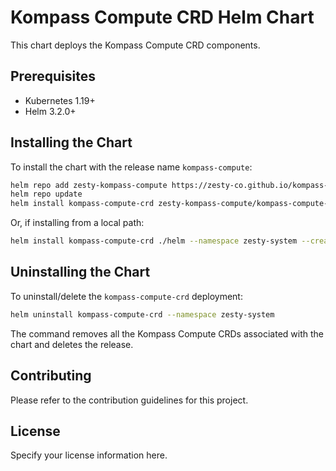 # Kompass Compute CRD Helm Chart

This chart deploys the Kompass Compute CRD components.

## Prerequisites

*   Kubernetes 1.19+
*   Helm 3.2.0+

## Installing the Chart

To install the chart with the release name `kompass-compute`:

```bash
helm repo add zesty-kompass-compute https://zesty-co.github.io/kompass-compute
helm repo update
helm install kompass-compute-crd zesty-kompass-compute/kompass-compute-crd --namespace zesty-system
```

Or, if installing from a local path:

```bash
helm install kompass-compute-crd ./helm --namespace zesty-system --create-namespace
```

## Uninstalling the Chart

To uninstall/delete the `kompass-compute-crd` deployment:

```bash
helm uninstall kompass-compute-crd --namespace zesty-system
```

The command removes all the Kompass Compute CRDs associated with the chart and deletes the release.

## Contributing

Please refer to the contribution guidelines for this project.

## License

Specify your license information here.
